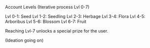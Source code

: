 Account Levels (Iterative process Lvl 0-7)

Lvl 0-1: Seed
Lvl 1-2: Seedling
Lvl 2-3: Herbage
Lvl 3-4: Flora
Lvl 4-5: Arboribus
Lvl 5-6: Blossom
Lvl 6-7: Fruit

Reaching Lvl-7 unlocks a special prize for the user.
<!-- The ripe fruits are ready to reap. Claim your prize below! -->
(Ideation going on)


